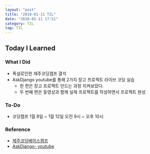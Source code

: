 ```yaml
---
layout: "post"
title: "2018-01-11 TIL"
date: "2018-01-11 17:51"
category: TIL
tag: TIL
---
```


## Today I Learned

### What I Did

* 폭설로인한 제주코딩캠프 결석
* AskDjango youtube를 통해 2가지 장고 프로젝트 라이브 코딩 실습
  - 한 편은 장고 프로젝트 만드는 과정 지켜보았다.
  - 두 번째 편은 동영상과 함께 실제 프로젝트를 작성하면서 프로젝트 완성


### To-Do

* 코딩캠프 1월 8일 ~ 1월 12일 오전 9시 ~ 오후 10시


### Reference
* [제주코딩베이스캠프](http://www.jejucodingcamp.com/)
* [AskDjango- youtube](https://www.youtube.com/watch?v=DT2TKvnZREQ)
